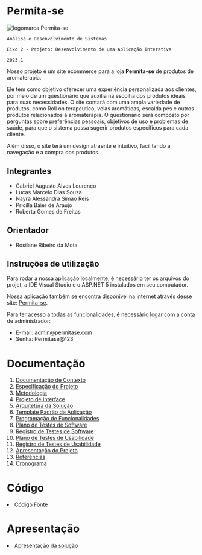 # Permita-se
![logomarca Permita-se](https://user-images.githubusercontent.com/114036574/228099490-2ebba070-00dd-4164-8f8e-151ceef31b9e.png)

`Análise e Desenvolvimento de Sistemas`

`Eixo 2 - Projeto: Desenvolvimento de uma Aplicação Interativa`

`2023.1`

Nosso projeto é um site ecommerce para a loja **Permita-se** de produtos de aromaterapia. 

Ele tem como objetivo oferecer uma experiência personalizada aos clientes, por meio de um questionário que auxilia na escolha dos produtos ideais para suas necessidades. O site contará com uma ampla variedade de produtos, como Roll on terapeutico, velas aromáticas, escalda pés e outros produtos relacionados à aromaterapia. O questionário será composto por perguntas sobre preferências pessoais, objetivos de uso e problemas de saúde, para que o sistema possa sugerir produtos específicos para cada cliente. 

Além disso, o site terá um design atraente e intuitivo, facilitando a navegação e a compra dos produtos.

## Integrantes

* Gabriel Augusto Alves Lourenço
* Lucas Marcelo Dias Souza
* Nayra Alessandra Simao Reis
* Pricilla Baier de Araujo
* Roberta Gomes de Freitas

## Orientador

* Rosilane Ribeiro da Mota

## Instruções de utilização

Para rodar a nossa aplicação localmente, é necessário ter os arquivos do projet, a IDE Visual Studio e o ASP.NET 5 instalados em seu computador.

Nossa aplicação também se encontra disponível na internet através desse site: [Permita-se](https://permitase.azurewebsites.net).

Para ter acesso a todas as funcionalidades, é necessário logar com a conta de administrador:
- E-mail: admin@permitase.com
- Senha: Permitase@123

# Documentação

<ol>
<li><a href="docs/01-Documentação de Contexto.md"> Documentação de Contexto</a></li>
<li><a href="docs/02-Especificação do Projeto.md"> Especificação do Projeto</a></li>
<li><a href="docs/03-Metodologia.md"> Metodologia</a></li>
<li><a href="docs/04-Projeto de Interface.md"> Projeto de Interface</a></li>
<li><a href="docs/05-Arquitetura da Solução.md"> Arquitetura da Solução</a></li>
<li><a href="docs/06-Template Padrão da Aplicação.md"> Template Padrão da Aplicação</a></li>
<li><a href="docs/07-Programação de Funcionalidades.md"> Programação de Funcionalidades</a></li>
<li><a href="docs/08-Plano de Testes de Software.md"> Plano de Testes de Software</a></li>
<li><a href="docs/09-Registro de Testes de Software.md"> Registro de Testes de Software</a></li>
<li><a href="docs/10-Plano de Testes de Usabilidade.md"> Plano de Testes de Usabilidade</a></li>
<li><a href="docs/11-Registro de Testes de Usabilidade.md"> Registro de Testes de Usabilidade</a></li>
<li><a href="docs/12-Apresentação do Projeto.md"> Apresentação do Projeto</a></li>
<li><a href="docs/13-Referências.md"> Referências</a></li>
<li><a href="docs/ADS - Cronograma Projeto Aplicação Interativa - 2023_1.pdf"> Cronograma</a></li>
</ol>

# Código

<li><a href="src/README.md"> Código Fonte</a></li>

# Apresentação

<li><a href="presentation"> Apresentação da solução</a></li>
